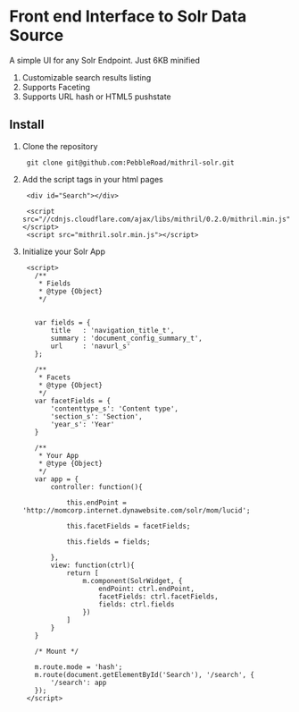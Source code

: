 # Front end Interface to Solr Data Source

A simple UI for any Solr Endpoint. Just 6KB minified

1. Customizable search results listing
2. Supports Faceting
3. Supports URL hash or HTML5 pushstate


## Install

1. Clone the repository
    
        git clone git@github.com:PebbleRoad/mithril-solr.git
   
2. Add the script tags in your html pages

        <div id="Search"></div>
                
        <script src="//cdnjs.cloudflare.com/ajax/libs/mithril/0.2.0/mithril.min.js"></script>
        <script src="mithril.solr.min.js"></script>

3. Initialize your Solr App

        <script>
          /**
           * Fields
           * @type {Object}
           */
          
          
          var fields = {
              title   : 'navigation_title_t',
              summary : 'document_config_summary_t',
              url     : 'navurl_s'
          };
          
          /**
           * Facets
           * @type {Object}
           */
          var facetFields = {
              'contenttype_s': 'Content type',
              'section_s': 'Section',
              'year_s': 'Year'
          }

          /**
           * Your App
           * @type {Object}
           */
          var app = {
              controller: function(){
          
                  this.endPoint = 'http://momcorp.internet.dynawebsite.com/solr/mom/lucid';
          
                  this.facetFields = facetFields;
          
                  this.fields = fields;
          
              },
              view: function(ctrl){
                  return [
                      m.component(SolrWidget, {                            
                          endPoint: ctrl.endPoint,
                          facetFields: ctrl.facetFields,
                          fields: ctrl.fields
                      })
                  ]
              }
          }
          
          /* Mount */
          
          m.route.mode = 'hash';
          m.route(document.getElementById('Search'), '/search', {
              '/search': app
          });
        </script>
